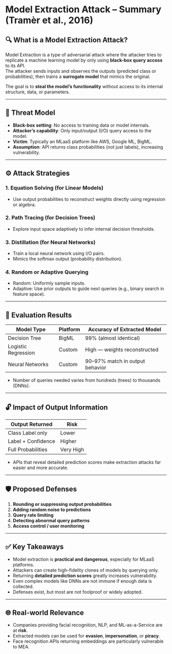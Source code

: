 # Model Extraction Attack – Summary (Tramèr et al., 2016)

## 🔍 What is a Model Extraction Attack?

Model Extraction is a type of adversarial attack where the attacker tries to replicate a machine learning model by only using **black-box query access** to its API.  
The attacker sends inputs and observes the outputs (predicted class or probabilities), then trains a **surrogate model** that mimics the original.

The goal is to **steal the model’s functionality** without access to its internal structure, data, or parameters.

---

## 🎯 Threat Model

- **Black-box setting**: No access to training data or model internals.
- **Attacker’s capability**: Only input/output (I/O) query access to the model.
- **Victim**: Typically an MLaaS platform like AWS, Google ML, BigML.
- **Assumption**: API returns class probabilities (not just labels), increasing vulnerability.

---

## ⚙️ Attack Strategies

### 1. **Equation Solving (for Linear Models)**
- Use output probabilities to reconstruct weights directly using regression or algebra.

### 2. **Path Tracing (for Decision Trees)**
- Explore input space adaptively to infer internal decision thresholds.

### 3. **Distillation (for Neural Networks)**
- Train a local neural network using I/O pairs.
- Mimics the softmax output (probability distribution).

### 4. **Random or Adaptive Querying**
- Random: Uniformly sample inputs.
- Adaptive: Use prior outputs to guide next queries (e.g., binary search in feature space).

---

## 🧪 Evaluation Results

| Model Type | Platform | Accuracy of Extracted Model |
|------------|----------|------------------------------|
| Decision Tree | BigML | 99% (almost identical) |
| Logistic Regression | Custom | High — weights reconstructed |
| Neural Networks | Custom | 90–97% match in output behavior |

- Number of queries needed varies from hundreds (trees) to thousands (DNNs).

---

## 🔓 Impact of Output Information

| Output Returned | Risk |
|------------------|------|
| Class Label only | Lower |
| Label + Confidence | Higher |
| Full Probabilities | Very High |

- APIs that reveal detailed prediction scores make extraction attacks far easier and more accurate.

---

## 🛡️ Proposed Defenses

1. **Rounding or suppressing output probabilities**
2. **Adding random noise to predictions**
3. **Query rate limiting**
4. **Detecting abnormal query patterns**
5. **Access control / user monitoring**

---

## ✅ Key Takeaways

- Model extraction is **practical and dangerous**, especially for MLaaS platforms.
- Attackers can create high-fidelity clones of models by querying only.
- Returning **detailed prediction scores** greatly increases vulnerability.
- Even complex models like DNNs are not immune if enough data is collected.
- Defenses exist, but most are not foolproof or widely adopted.

---

## 🌐 Real-world Relevance

- Companies providing facial recognition, NLP, and ML-as-a-Service are at **risk**.
- Extracted models can be used for **evasion**, **impersonation**, or **piracy**.
- Face recognition APIs returning embeddings are particularly vulnerable to MEA.

